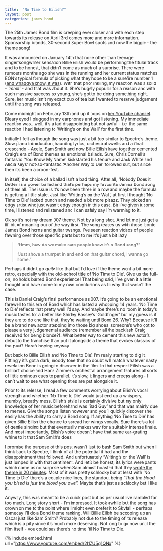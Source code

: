 ```yaml
---
title:  "No Time to Eilish?"
layout: post
categories: james bond
---
```


The 25th James Bond film is creeping ever closer and with each step towards its release on April 3rd comes more and more information. Sponsorship brands, 30-second Super Bowl spots and now the biggie - the theme song!

<!-- readmore -->

It was announced on January 14th that none other than teenage singer/songwriter sensation Billie Eilish would be performing the titular track and to be honest, that didn’t come as much of a surprise. There were rumours months ago she was in the running and her current status matches EON’s typical formula of picking what they hope to be a surefire number 1 ([and whaddya know, it was](https://www.officialcharts.com/chart-news/billie-eillishs-james-bond-theme-no-time-to-die-is-the-uks-number-1-trending-song__28699/)). With that prior inkling, my reaction was a solid - _‘mmh’_ - and that was about it. She’s hugely popular for a reason and with such massive success so young, she’s got to be doing something right. Sure, her music isn’t my exact cup of tea but I wanted to reserve judgement until the song was released.

Come midnight on February 13th and up it pops on [her YouTube channel](https://www.youtube.com/watch?v=GB_S2qFh5lU). Bleary eyed I plugged in my earphones and got listening. My immediate reaction was...well, it’s a tad disappointing but not awful - i.e. the same reaction I had listening to ‘Writing’s on the Wall’ for the first time.

Initially I felt as though the song was just a bit _too_ similar to Spectre’s theme. Slow piano introduction, haunting lyrics, orchestral swells and a final crescendo - Adele, Sam Smith and now Billie Eilish have together cemented Craig’s era of Bond themes as emotional ballads. Sure, Chris Cornell’s fantastic ‘You Know My Name’ kickstarted his tenure and Jack White and Alicia Keys’ not-so-fantastic ‘Another Way to Die’ followed suit, but since then it’s been a croon-fest.

In itself, the choice of a ballad isn’t a bad thing. After all, ‘Nobody Does it Better’ is a power ballad and that’s perhaps my favourite James Bond song of them all. The issue is it’s now been three in a row and maybe the formula is getting a little stale. Just like ‘Writing’s on the Wall’, at first I thought ‘No Time to Die’ lacked punch and needed a bit more pizazz. They picked an edgy artist who just wasn’t edgy enough in this case. Bit I’ve given it some time, I listened and relistened and I can safely say I’m warming to it.

Ok so it’s not my dream 007 theme. Not by a long shot. And let me just get a lil’ bit of moaning out of the way first. The song teases us with those iconic James Bond horns and guitar twangs. I’ve seen reaction videos of people fawning over those specific parts but to me it’s just a bit lazy.

> “Hmm, how do we make sure people know it’s a Bond song?”
>
> “Just shove a trumpet in and end on that guitar chord, I wanna go home.”

Perhaps it didn’t go _quite_ like that but I’d love if the theme went a bit more retro, especially with the old-school title of ‘No Time to Die’. Give us the full-on, no holds barred Bond experience! That being said, I’ve given it a little thought and have come to my own conclusions as to why that wasn’t the case.

This is Daniel Craig’s final performance as 007. It’s going to be an emotional farewell to this era of Bond which has lasted a whopping 14 years. ‘No Time to Die’ reflects that pretty well I’d say. And maybe there’s no room in today’s music tastes for a belter like Shirley Bassey’s ‘Goldfinger’ but my guess is if they are to do one like that, they’re waiting until Bond 26. Why? Because it’ll be a brand new actor stepping into those big shoes, someone’s who got to please a very judgemental audience (remember all the backlash Craig received for being blonde?). What better way to cement this new actor’s debut to the franchise than put it alongside a theme that evokes classics of the past? Here’s hoping anyway…

But back to Billie Eilish and ‘No Time to Die’. I’m really starting to dig it. Fittingly it’s got a dark, moody tone that no doubt will match whatever nasty revelation Bond is going to discover in the film. In that respect Eilish was a brilliant choice and Hans Zimmer’s orchestral arrangement features all sorts of little ominous cues to parallel. It’s slow, it lingers and creeps along - I can’t wait to see what opening titles are put alongside it.

Prior to its release, I read a few comments worrying about Eilish’s vocal strength and whether ‘No Time to Die’ would just end up a whispery, mumbly, breathy mess. Eilish’s style is certainly divisive but my only knowledge of her music beforehand was ‘Bad Guy’ and that was mainly due to memes. Give the song a listen however and you’ll quickly discover she easily has the ability to carry a Bond song. If anything ‘No Time to Die’ has given Billie Eilish the chance to spread her wings vocally. Sure there’s a lot of gentle singing but that eventually makes way for a suitably intense finale. And most importantly, Eilish’s voice doesn’t have that same ear-grating whine to it that Sam Smith’s does.

I promise the purpose of this post wasn’t just to bash Sam Smith but when I think back to Spectre, I think of all the potential it had and the disappointment that followed. And unfortunately ‘Writing’s on the Wall’ is just lumped in with that sentiment. And let’s be honest, its lyrics were pants which came as no surprise when Sam almost boasted that they [wrote the theme in 20 minutes](https://www.bbc.co.uk/news/av/entertainment-arts-34183337/sam-smith-i-wrote-new-bond-theme-in-20-minutes). Most of it was pretty schlocky but at least with ‘No Time to Die’ there’s a couple nice lines, the standout being “_That the blood you bleed is just the blood you owe”._ Maybe that’s just as schlocky but I like it.

Anyway, this was meant to be a quick post but as per usual I’ve rambled far too much. Long story short - I’m impressed. It took awhile but the song has grown on me to the point where I might even prefer it to Skyfall - perhaps someday I’ll do a Bond theme ranking. Will Billie Eilish be scooping up an Oscar just like Sam Smith? Probably not due to the timing of its release which is a pity since it’s much more deserving. Not long to go now until the film itself - you could say there’s no time ‘til No Time to Die.

{% include embed.html url="https://www.youtube.com/embed/2I1ZU5g1QNo" %}
